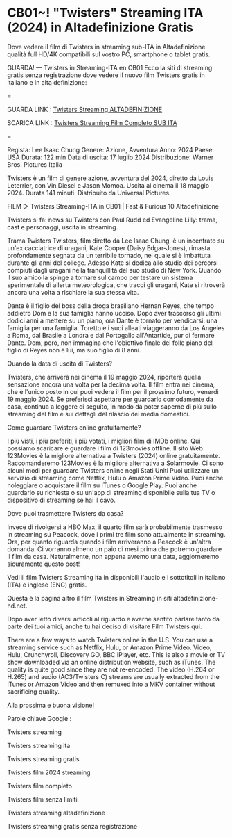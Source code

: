 # CB01~! "Twisters" Streaming ITA (2024) in Altadefinizione Gratis

Dove vedere il film di Twisters in streaming sub-ITA in Altadefinizione qualità full HD/4K compatibili sul vostro PC, smartphone o tablet gratis.

GUARDA! — Twisters in Streaming-ITA en CB01
Ecco la siti di streaming gratis senza registrazione dove vedere il nuovo film Twisters gratis in italiano e in alta definizione:

=

GUARDA LINK : [Twisters Streaming ALTADEFINIZIONE](https://t.co/07ImPeVTBQ)

SCARICA LINK : [Twisters Streaming Film Completo SUB ITA](https://t.co/07ImPeVTBQ)

=

Regista: Lee Isaac Chung
Genere: Azione, Avventura
Anno: 2024
Paese: USA
Durata: 122 min
Data di uscita: 17 luglio 2024
Distribuzione: Warner Bros. Pictures Italia

Twisters è un film di genere azione, avventura del 2024, diretto da Louis Leterrier, con Vin Diesel e Jason Momoa. Uscita al cinema il 18 maggio 2024. Durata 141 minuti. Distribuito da Universal Pictures.

FILM ▷ Twisters Streaming-ITA in CB01 | Fast & Furious 10 Altadefinizione

Twisters si fa: news su Twisters con Paul Rudd ed Evangeline Lilly: trama, cast e personaggi, uscita in streaming.

Trama Twisters
Twisters, film diretto da Lee Isaac Chung, è un incentrato su un'ex cacciatrice di uragani, Kate Cooper (Daisy Edgar-Jones), rimasta profondamente segnata da un terribile tornado, nel quale si è imbattuta durante gli anni del college. Adesso Kate si dedica allo studio dei percorsi compiuti dagli uragani nella tranquillità del suo studio di New York. Quando il suo amico la spinge a tornare sul campo per testare un sistema sperimentale di allerta meteorologica, che tracci gli uragani, Kate si ritroverà ancora una volta a rischiare la sua stessa vita.

Dante è il figlio del boss della droga brasiliano Hernan Reyes, che tempo addietro Dom e la sua famiglia hanno ucciso. Dopo aver trascorso gli ultimi dodici anni a mettere su un piano, ora Dante è tornato per vendicarsi: una famiglia per una famiglia. Toretto e i suoi alleati viaggeranno da Los Angeles a Roma, dal Brasile a Londra e dal Portogallo all'Antartide, pur di fermare Dante. Dom, però, non immagina che l'obiettivo finale del folle piano del figlio di Reyes non è lui, ma suo figlio di 8 anni.

Quando la data di uscita di Twisters?

Twisters, che arriverà nei cinema il 19 maggio 2024, riporterà quella sensazione ancora una volta per la decima volta. Il film entra nei cinema, che è l'unico posto in cui puoi vedere il film per il prossimo futuro, venerdì 19 maggio 2024.
Se preferisci aspettare per guardarlo comodamente da casa, continua a leggere di seguito, in modo da poter saperne di più sullo streaming del film e sui dettagli del rilascio dei media domestici.

Come guardare Twisters online gratuitamente?

I più visti, i più preferiti, i più votati, i migliori film di IMDb online. Qui possiamo scaricare e guardare i film di 123movies offline. Il sito Web 123Movies è la migliore alternativa a Twisters (2024) online gratuitamente. Raccomanderemo 123Movies è la migliore alternativa a Solarmovie.
Ci sono alcuni modi per guardare Twisters online negli Stati Uniti Puoi utilizzare un servizio di streaming come Netflix, Hulu o Amazon Prime Video. Puoi anche noleggiare o acquistare il film su iTunes o Google Play. Puoi anche guardarlo su richiesta o su un'app di streaming disponibile sulla tua TV o dispositivo di streaming se hai il cavo.

Dove puoi trasmettere Twisters da casa?

Invece di rivolgersi a HBO Max, il quarto film sarà probabilmente trasmesso in streaming su Peacock, dove i primi tre film sono attualmente in streaming. Ora, per quanto riguarda quando i film arriveranno a Peacock è un'altra domanda. Ci vorranno almeno un paio di mesi prima che potremo guardare il film da casa. Naturalmente, non appena avremo una data, aggiorneremo sicuramente questo post!

Vedi il film Twisters Streaming ita in disponibili l'audio e i sottotitoli in italiano (ITA) e inglese (ENG) gratis.

Questa è la pagina altro il film Twisters in Streaming in siti altadefinizione-hd.net.

Dopo aver letto diversi articoli al riguardo e averne sentito parlare tanto da parte dei tuoi amici, anche tu hai deciso di visitare Film Twisters qui.

There are a few ways to watch Twisters online in the U.S. You can use a streaming service such as Netflix, Hulu, or Amazon Prime Video. Video, Hulu, Crunchyroll, Discovery GO, BBC iPlayer, etc. This is also a movie or TV show downloaded via an online distribution website, such as iTunes. The quality is quite good since they are not re-encoded. The video (H.264 or H.265) and audio (AC3/Twisters C) streams are usually extracted from the iTunes or Amazon Video and then remuxed into a MKV container without sacrificing quality.


Alla prossima e buona visione!


Parole chiave Google :

Twisters streaming

Twisters streaming ita

Twisters streaming gratis

Twisters film 2024 streaming

Twisters film completo

Twisters film senza limiti

Twisters streaming altadefinizione

Twisters streaming gratis senza registrazione
